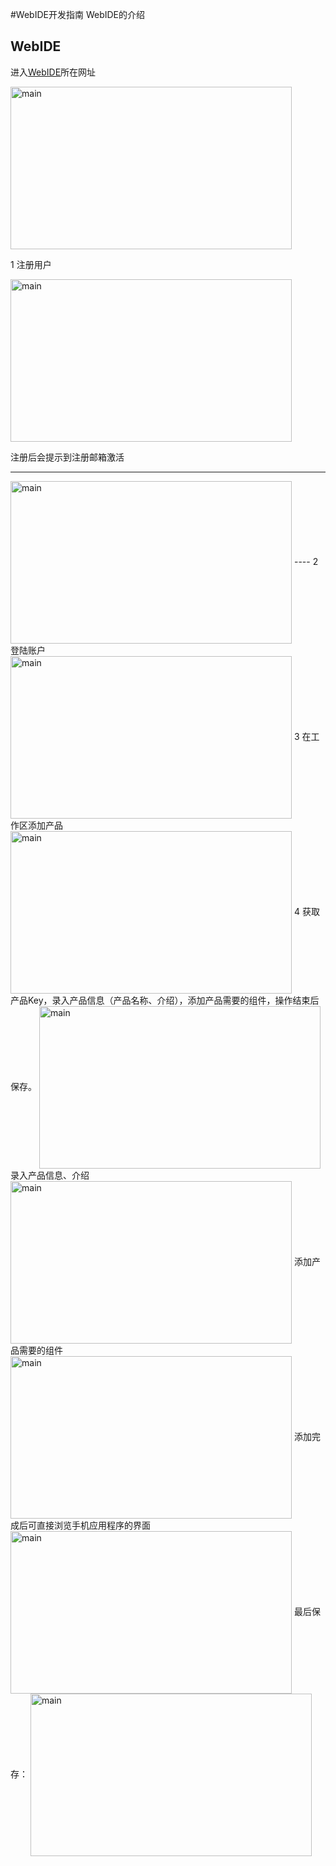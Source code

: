 #WebIDE开发指南
WebIDE的介绍  

## WebIDE  
进入[WebIDE](http://tisan.pandocloud.com)所在网址  

<img src="image/w_main.png" width = "450" height = "260" alt="main" align=center />   

1 注册用户  

<img src="image/w_regedit.png" width = "450" height = "260" alt="main" align=center />     

注册后会提示到注册邮箱激活    

----
<img src="image/w_regedit1.png" width = "450" height = "260" alt="main" align=center />    
----
2 登陆账户  
<img src="image/w_login.png" width = "450" height = "260" alt="main" align=center />     
3 在工作区添加产品  
<img src="image/w_add_p0.png" width = "450" height = "260" alt="main" align=center />
4 获取产品Key，录入产品信息（产品名称、介绍），添加产品需要的组件，操作结束后保存。  
<img src="image/work_addp1.png" width = "450" height = "260" alt="main" align=center />    
录入产品信息、介绍  
<img src="image/work_addp2.png" width = "450" height = "260" alt="main" align=center />    
添加产品需要的组件  
<img src="image/work_addp3.png" width = "450" height = "260" alt="main" align=center />   
添加完成后可直接浏览手机应用程序的界面   
<img src="image/work_addp5.png" width = "450" height = "260" alt="main" align=center />   
最后保存：    
<img src="image/work_addp7.png" width = "450" height = "260" alt="main" align=center />   

